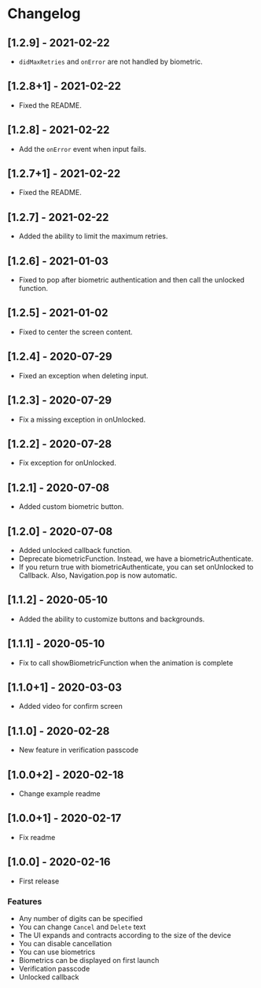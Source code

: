# Changelog

## [1.2.9] - 2021-02-22

- `didMaxRetries` and `onError` are not handled by biometric.

## [1.2.8+1] - 2021-02-22

- Fixed the README.

## [1.2.8] - 2021-02-22

- Add the `onError` event when input fails.

## [1.2.7+1] - 2021-02-22

- Fixed the README.

## [1.2.7] - 2021-02-22

- Added the ability to limit the maximum retries.

## [1.2.6] - 2021-01-03

- Fixed to pop after biometric authentication and then call the unlocked function.

## [1.2.5] - 2021-01-02

- Fixed to center the screen content.

## [1.2.4] - 2020-07-29

- Fixed an exception when deleting input.

## [1.2.3] - 2020-07-29

- Fix a missing exception in onUnlocked.

## [1.2.2] - 2020-07-28

- Fix exception for onUnlocked.

## [1.2.1] - 2020-07-08

- Added custom biometric button.

## [1.2.0] - 2020-07-08

- Added unlocked callback function.
- Deprecate biometricFunction. Instead, we have a biometricAuthenticate.
- If you return true with biometricAuthenticate, you can set onUnlocked to Callback. Also, Navigation.pop is now automatic.

## [1.1.2] - 2020-05-10

- Added the ability to customize buttons and backgrounds.

## [1.1.1] - 2020-05-10

- Fix to call showBiometricFunction when the animation is complete

## [1.1.0+1] - 2020-03-03

- Added video for confirm screen

## [1.1.0] - 2020-02-28

- New feature in verification passcode

## [1.0.0+2] - 2020-02-18

- Change example readme

## [1.0.0+1] - 2020-02-17

- Fix readme

## [1.0.0] - 2020-02-16

- First release

### Features

- Any number of digits can be specified
- You can change `Cancel` and `Delete` text
- The UI expands and contracts according to the size of the device
- You can disable cancellation
- You can use biometrics
- Biometrics can be displayed on first launch
- Verification passcode
- Unlocked callback
